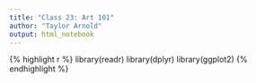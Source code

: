 ```yaml
---
title: "Class 23: Art 101"
author: "Taylor Arnold"
output: html_notebook
---
```





{% highlight r %}
library(readr)
library(dplyr)
library(ggplot2)
{% endhighlight %}
